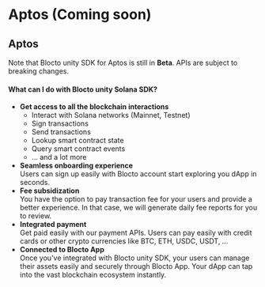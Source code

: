 # Aptos (Coming soon)

## Aptos <a href="#solana" id="solana"></a>

Note that Blocto unity SDK for Aptos is still in **Beta**. APIs are subject to breaking changes.

#### What can I do with Blocto unity Solana SDK? <a href="#what-can-i-do-with-blocto-unity-solana-sdk" id="what-can-i-do-with-blocto-unity-solana-sdk"></a>

* **Get access to all the blockchain interactions**
  * Interact with Solana networks (Mainnet, Testnet)
  * Sign transactions
  * Send transactions
  * Lookup smart contract state
  * Query smart contract events
  * ... and a lot more
* **Seamless onboarding experience**\
  Users can sign up easily with Blocto account start exploring you dApp in seconds.
* **Fee subsidization**\
  You have the option to pay transaction fee for your users and provide a better experience. In that case, we will generate daily fee reports for you to review.
* **Integrated payment**\
  Get paid easily with our payment APIs. Users can pay easily with credit cards or other crypto currencies like BTC, ETH, USDC, USDT, ...
* **Connected to Blocto App**\
  Once you've integrated with Blocto unity SDK, your users can manage their assets easily and securely through Blocto App. Your dApp can tap into the vast blockchain ecosystem instantly.
